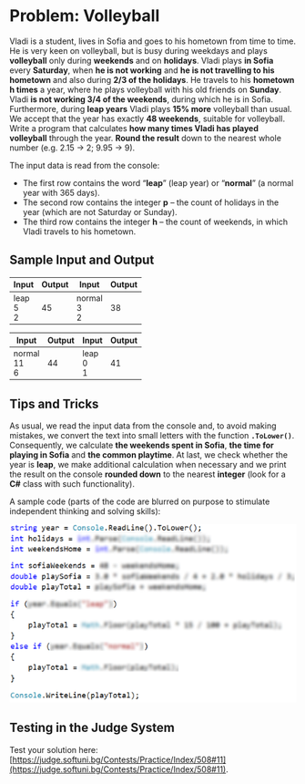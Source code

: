 # Problem: Volleyball

Vladi is a student, lives in Sofia and goes to his hometown from time to time. He is very keen on volleyball, but is busy during weekdays and plays **volleyball** only during **weekends** and on **holidays**. Vladi plays **in Sofia** every **Saturday**, when **he is not working** and **he is not travelling to his hometown** and also during **2/3 of the holidays**. He travels to his **hometown h times** a year, where he plays volleyball with his old friends on **Sunday**. Vladi **is not working 3/4 of the weekends**, during which he is in Sofia. Furthermore, during **leap years** Vladi plays **15% more** volleyball than usual. We accept that the year has exactly **48 weekends**, suitable for volleyball. 
Write a program that calculates **how many times Vladi has played volleyball** through the year. **Round the result** down to the nearest whole number (e.g. 2.15 -> 2; 9.95 -> 9).

The input data is read from the console:

* The first row contains the word “**leap**” (leap year) or “**normal**” (a normal year with 365 days).
* The second row contains the integer **p** – the count of holidays in the year (which are not Saturday or Sunday).
* The third row contains the integer **h** – the count of weekends, in which Vladi travels to his hometown.

## Sample Input and Output

| Input | Output | Input | Output |
|-----|-----|-----|-----|
|leap<br>5<br>2|45|normal<br>3<br>2|38|

| Input | Output | Input | Output |
|-----|-----|-----|-----|
|normal<br>11<br>6|44|leap<br>0<br>1|41|

## Tips and Tricks

As usual, we read the input data from the console and, to avoid making mistakes, we convert the text into small letters with the function **`.ToLower()`**. Consequently, we calculate **the weekends spent in Sofia**, **the time for playing in Sofia** and **the common playtime**. At last, we check whether the year is **leap**, we make additional calculation when necessary and we print the result on the console **rounded down** to the nearest **integer** (look for a **C#** class with such functionality).

A sample code (parts of the code are blurred on purpose to stimulate independent thinking and solving skills):

![](/assets/chapter-4-images/11.Volleyball-01.png)

## Testing in the Judge System

Test your solution here: [https://judge.softuni.bg/Contests/Practice/Index/508#11](https://judge.softuni.bg/Contests/Practice/Index/508#11).
